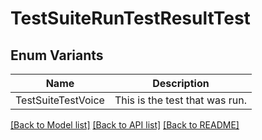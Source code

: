 # TestSuiteRunTestResultTest

## Enum Variants

| Name | Description |
|---- | -----|
| TestSuiteTestVoice | This is the test that was run. |

[[Back to Model list]](../README.md#documentation-for-models) [[Back to API list]](../README.md#documentation-for-api-endpoints) [[Back to README]](../README.md)


